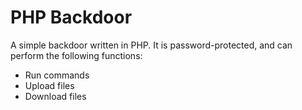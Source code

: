# PHP Backdoor
A simple backdoor written in PHP. It is password-protected, and can perform the following functions:
* Run commands
* Upload files
* Download files

